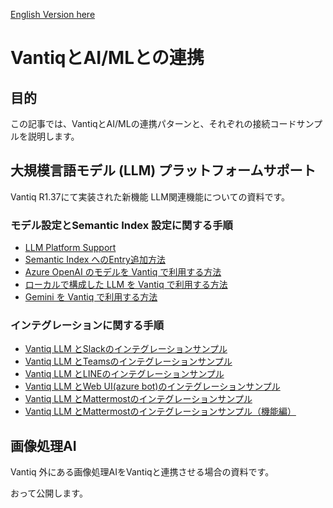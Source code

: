 [English Version here](readme_en.md)

# VantiqとAI/MLとの連携

## 目的

この記事では、VantiqとAI/MLの連携パターンと、それぞれの接続コードサンプルを説明します。

## 大規模言語モデル (LLM) プラットフォームサポート

Vantiq R1.37にて実装された新機能 LLM関連機能についての資料です。

### モデル設定とSemantic Index 設定に関する手順

- [LLM Platform Support](./docs/jp/LLM_Platform_Support.md)
- [Semantic Index へのEntry追加方法](./docs/jp/load_semantic_index_entry.md)
- [Azure OpenAI のモデルを Vantiq で利用する方法](./docs/jp/azure_openai_config.md)
- [ローカルで構成した LLM を Vantiq で利用する方法](./docs/jp/vantiq_llm_use_local_models.md)
- [Gemini を Vantiq で利用する方法](./gemini/readme.md)

### インテグレーションに関する手順

- [Vantiq LLM とSlackのインテグレーションサンプル](./docs/jp/vantiq_llm_slack_integration.md)
- [Vantiq LLM とTeamsのインテグレーションサンプル](./docs/jp/vantiq_llm_teams_integration.md)
- [Vantiq LLM とLINEのインテグレーションサンプル](./docs/jp/vantiq_llm_line_integration.md)
- [Vantiq LLM とWeb UI(azure bot)のインテグレーションサンプル](./docs/jp/vantiq_llm_azurebot_webui_integration.md)
- [Vantiq LLM とMattermostのインテグレーションサンプル](./mattermost/mattermost_integration/readme.md)
- [Vantiq LLM とMattermostのインテグレーションサンプル（機能編）](./mattermost/mattermost_integration_feature/readme.md)

## 画像処理AI

Vantiq 外にある画像処理AIをVantiqと連携させる場合の資料です。

おって公開します。
